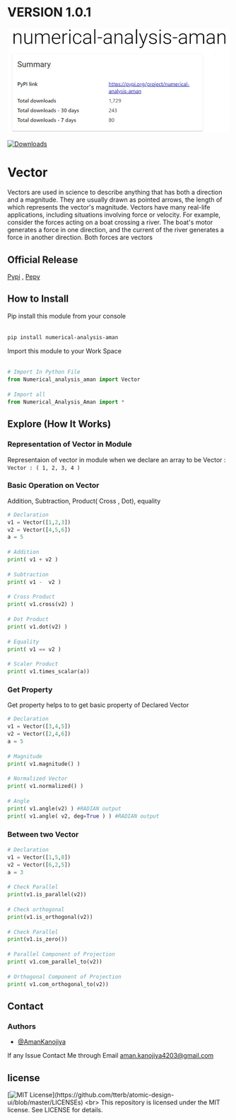 # VERSION 1.0.1

<img src="https://github.com/AMANKANOJIYA/Numerical_Analysis/blob/master/src/saved.jpg"></img>

[![Downloads](https://static.pepy.tech/personalized-badge/numerical-analysis-aman?period=total&units=international_system&left_color=black&right_color=blue&left_text=Downloads)](https://pepy.tech/project/numerical-analysis-aman)

# Vector

Vectors are used in science to describe anything that has both a direction and a magnitude. They are usually drawn as pointed arrows, the length of which represents the vector's magnitude. Vectors have many real-life applications, including situations involving force or velocity. For example, consider the forces acting on a boat crossing a river. The boat's motor generates a force in one direction, and the current of the river generates a force in another direction. Both forces are vectors

## Official Release

<a href="https://pypi.org/project/numerical-analysis-aman/">Pypi</a> ,
<a href="https://pepy.tech/project/numerical-analysis-aman">Pepy</a>

## How to Install

Pip install this module from your console<br/>

```bash

pip install numerical-analysis-aman

```

Import this module to your Work Space<br/>

```python

# Import In Python File
from Numerical_analysis_aman import Vector

# Import all
from Numerical_Analysis_Aman import *

```

## Explore (How It Works)

### Representation of Vector in Module

Representaion of vector in module when we declare an array to be Vector :<br>
`Vector : ( 1, 2, 3, 4 )`

### Basic Operation on Vector

Addition, Subtraction, Product( Cross , Dot), equality

```python
# Declaration
v1 = Vector([1,2,3])
v2 = Vector([4,5,6])
a = 5

# Addition
print( v1 + v2 )

# Subtraction
print( v1 -  v2 )

# Cross Product
print( v1.cross(v2) )

# Dot Product
print( v1.dot(v2) )

# Equality
print( v1 == v2 )

# Scaler Product
print( v1.times_scalar(a))
```

### Get Property

Get property helps to to get basic property of Declared Vector

```python
# Declaration
v1 = Vector([3,4,5])
v2 = Vector([2,4,6])
a = 5

# Magnitude
print( v1.magnitude() )

# Normalized Vector
print( v1.normalized() )

# Angle
print( v1.angle(v2) ) #RADIAN output
print( v1.angle( v2, deg=True ) ) #RADIAN output

```

### Between two Vector

```python
# Declaration
v1 = Vector([1,5,8])
v2 = Vector([6,2,5])
a = 3

# Check Parallel
print(v1.is_parallel(v2))

# Check orthogonal
print(v1.is_orthogonal(v2))

# Check Parallel
print(v1.is_zero())

# Parallel Component of Projection
print( v1.com_parallel_to(v2))

# Orthogonal Component of Projection
print( v1.com_orthogonal_to(v2))
```

## Contact

### Authors

- [@AmanKanojiya](https://www.github.com/AMANKANOJIYA)

If any Issue Contact Me through Email <a herf="mailto:aman.kanojiya4203@gmail.com">aman.kanojiya4203@gmail.com</a>

## license

[![MIT License](https://img.shields.io/apm/l/atomic-design-ui.svg?)](https://github.com/tterb/atomic-design-ui/blob/master/LICENSEs) <br>
This repository is licensed under the MIT license.
See LICENSE for details.
